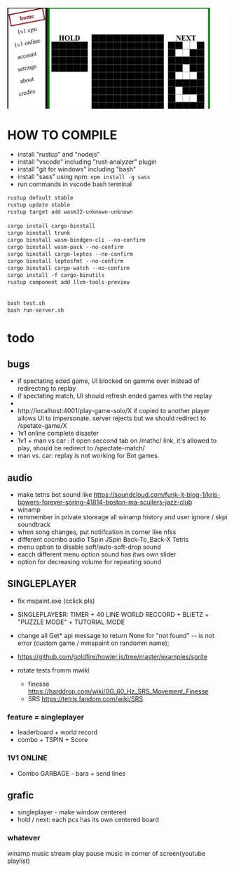 ![](./.docs/Screenshot.png)



# HOW TO COMPILE

- install "rustup" and "nodejs"
- install "vscode" including "rust-analyzer" plugin
- install "git for windows" including "bash"
- install "sass" using npm: `npm install -g sass`
- run commands in vscode bash terminal



```
rustup default stable
rustup update stable
rustup target add wasm32-unknown-unknown

cargo install cargo-binstall
cargo binstall trunk
cargo binstall wasm-bindgen-cli --no-confirm
cargo binstall wasm-pack --no-confirm
cargo binstall cargo-leptos --no-confirm
cargo binstall leptosfmt --no-confirm
cargo binstall cargo-watch --no-confirm
cargo install -f cargo-binutils
rustup component add llvm-tools-preview


bash test.sh
bash run-server.sh
```


# todo

## bugs
- if spectating eded game, UI blocked on gamme over instead of redirecting to replay
- if spectating match, UI should refresh ended games with the replay
- 
- http://localhost:4001/play-game-solo/X if copied to another player allows UI to impersonate. server rejects but we should redirect to /spetate-game/X
- 1v1 online complete disaster
- 1v1 + man vs car : if open seccond tab on /mathc/ link, it's allowed to play, should be redirect  to /spectate-match/
- man vs. car: replay is not working for Bot games.

## audio

- make tetris bot sound like https://soundcloud.com/funk-it-blog-1/kris-bowers-forever-spring-41814-boston-ma-scullers-jazz-club
- winamp
- remmember in private storeage all winamp history and user ignore / skpi soundtrack
- when song changes, put notiifcation in corner like nfss
- different cocmbo audio TSpin JSpin Back-To_Back-X Tetris
- menu option to disable soft/auto-soft-drop sound
- eacch different menu option sound has itws own slider
- option for decreasing volume for repeating sound

## SINGLEPLAYER

- fix mspaint.exe (cclick pls)
- SINGLEPLAYE$R: TIMER  + 40 LINE WORLD RECCORD + BLIETZ + "PUZZLE MODE" + TUTORIAL MODE

- change all Get* api message to return None for "not found" -- is not error (custom game / mmspaint on randomm name);
- https://github.com/goldfire/howler.js/tree/master/examples/sprite
- rotate tests fromm mwiki
  - finesse https://harddrop.com/wiki/0G_60_Hz_SRS_Movement_Finesse
  - SRS https://tetris.fandom.com/wiki/SRS

### feature = singleplayer

- leaderboard + world record
- combo + TSPIN + Score



### 1V1 ONLINE

- Combo GARBAGE - bara + send lines


## grafic

- singleplayer - make window centered
- hold / next: each pcs has its own centered board


### whatever

  winamp music stream play pause music in corner of screen(youtube playlist)